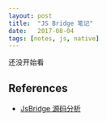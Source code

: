 ```yaml
---
layout: post
title:  "JS Bridge 笔记"
date:   2017-08-04
tags: [notes, js, native]
---
```


还没开始看

## References
* [JsBridge 源码分析](http://www.jianshu.com/p/fce3e2f9cabc)
